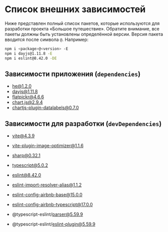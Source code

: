 # Список внешних зависимостей

Ниже представлен полный список пакетов, которые используются для разработки проекта «Большое путешествие». Обратите внимание, все пакеты должны быть установлены определённой версии. Версия пакета вводится после символа `@`. Например:

```bash
npm i <package>@<version> -E
npm i dayjs@1.11.8 -E
npm i eslint@8.42.0 -DE
```

## Зависимости приложения (`dependencies`)

* he@1.2.0
* dayjs@1.11.8
* flatpickr@4.6.6
* chart.js@2.9.4
* chartjs-plugin-datalabels@0.7.0

## Зависимости для разработки (`devDependencies`)

* vite@4.3.9
* vite-plugin-image-optimizer@1.1.6

* sharp@0.32.1
* typescript@5.0.2

* eslint@8.42.0
* eslint-import-resolver-alias@1.1.2
* eslint-config-airbnb-base@15.0.0
* eslint-config-airbnb-typescript@17.0.0
* @typescript-eslint/parser@5.59.9
* @typescript-eslint/eslint-plugin@5.59.9
